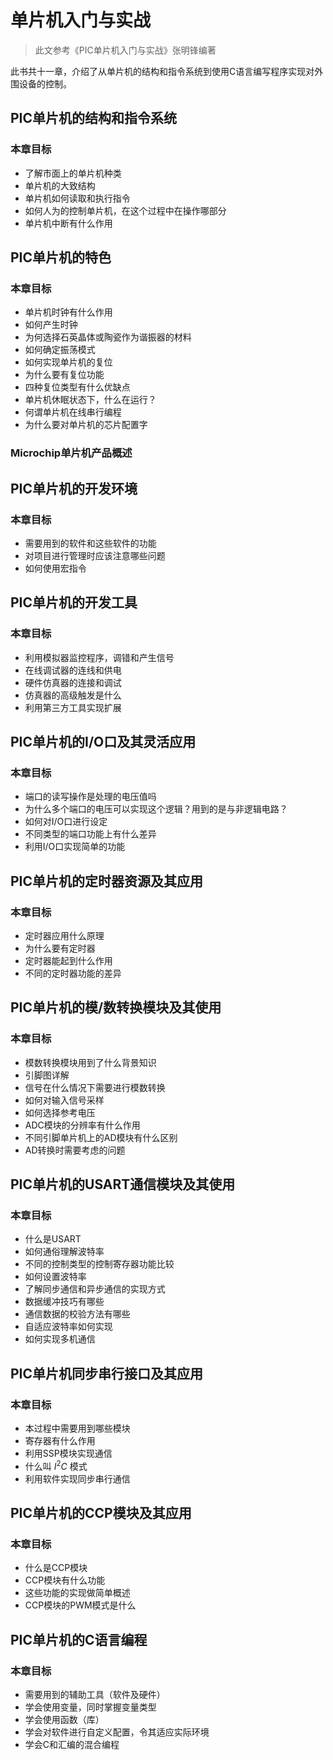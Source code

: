 # 单片机入门与实战

> 此文参考《PIC单片机入门与实战》张明锋编著

此书共十一章，介绍了从单片机的结构和指令系统到使用C语言编写程序实现对外围设备的控制。

## PIC单片机的结构和指令系统

### 本章目标

- 了解市面上的单片机种类
- 单片机的大致结构
- 单片机如何读取和执行指令
- 如何人为的控制单片机，在这个过程中在操作哪部分
- 单片机中断有什么作用

## PIC单片机的特色

### 本章目标

- 单片机时钟有什么作用
- 如何产生时钟
- 为何选择石英晶体或陶瓷作为谐振器的材料
- 如何确定振荡模式
- 如何实现单片机的复位
- 为什么要有复位功能
- 四种复位类型有什么优缺点
- 单片机休眠状态下，什么在运行？
- 何谓单片机在线串行编程
- 为什么要对单片机的芯片配置字

### Microchip单片机产品概述




## PIC单片机的开发环境

### 本章目标

- 需要用到的软件和这些软件的功能
- 对项目进行管理时应该注意哪些问题
- 如何使用宏指令

## PIC单片机的开发工具

### 本章目标

- 利用模拟器监控程序，调错和产生信号
- 在线调试器的连线和供电
- 硬件仿真器的连接和调试
- 仿真器的高级触发是什么
- 利用第三方工具实现扩展

## PIC单片机的I/O口及其灵活应用

### 本章目标

- 端口的读写操作是处理的电压值吗
- 为什么多个端口的电压可以实现这个逻辑？用到的是与非逻辑电路？
- 如何对I/O口进行设定
- 不同类型的端口功能上有什么差异
- 利用I/O口实现简单的功能

## PIC单片机的定时器资源及其应用

### 本章目标

- 定时器应用什么原理
- 为什么要有定时器
- 定时器能起到什么作用
- 不同的定时器功能的差异

## PIC单片机的模/数转换模块及其使用

### 本章目标

- 模数转换模块用到了什么背景知识
- 引脚图详解
- 信号在什么情况下需要进行模数转换
- 如何对输入信号采样
- 如何选择参考电压
- ADC模块的分辨率有什么作用
- 不同引脚单片机上的AD模块有什么区别
- AD转换时需要考虑的问题

## PIC单片机的USART通信模块及其使用

### 本章目标

- 什么是USART
- 如何通俗理解波特率
- 不同的控制类型的控制寄存器功能比较
- 如何设置波特率
- 了解同步通信和异步通信的实现方式
- 数据缓冲技巧有哪些
- 通信数据的校验方法有哪些
- 自适应波特率如何实现
- 如何实现多机通信

## PIC单片机同步串行接口及其应用

### 本章目标

- 本过程中需要用到哪些模块
- 寄存器有什么作用
- 利用SSP模块实现通信
- 什么叫 $I^2C$ 模式
- 利用软件实现同步串行通信

## PIC单片机的CCP模块及其应用

### 本章目标

- 什么是CCP模块
- CCP模块有什么功能
- 这些功能的实现做简单概述
- CCP模块的PWM模式是什么

## PIC单片机的C语言编程

### 本章目标

- 需要用到的辅助工具（软件及硬件）
- 学会使用变量，同时掌握变量类型
- 学会使用函数（库）
- 学会对软件进行自定义配置，令其适应实际环境
- 学会C和汇编的混合编程
